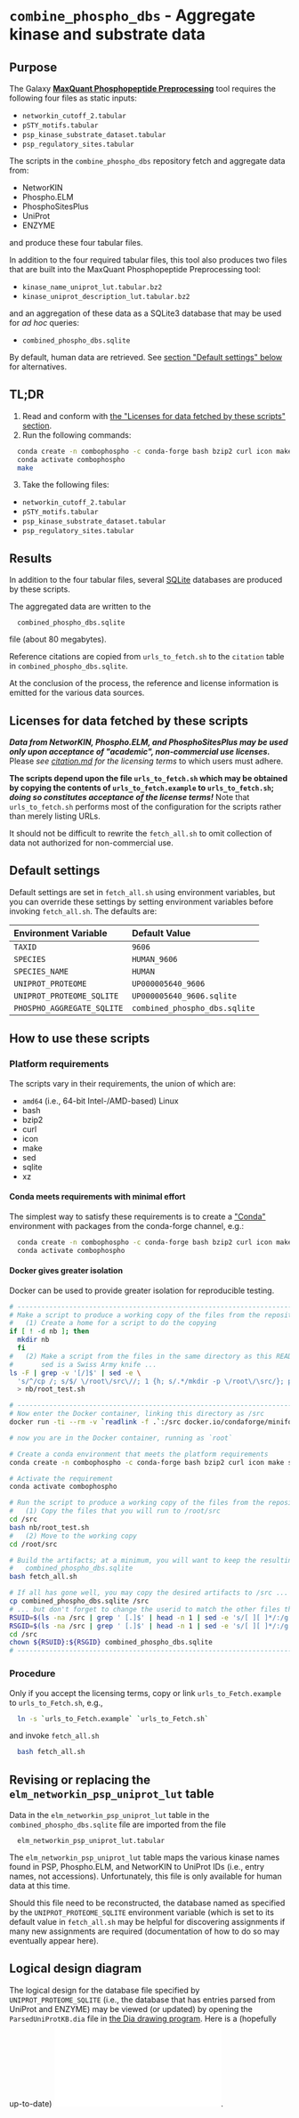 # `combine_phospho_dbs` - Aggregate kinase and substrate data

## Purpose

The Galaxy [**MaxQuant Phosphopeptide Preprocessing**](https://toolshed.g2.bx.psu.edu/view/galaxyp/mqppep_preproc/b889e05ce77d) tool requires the following four files as static inputs:

  - `networkin_cutoff_2.tabular`
  - `pSTY_motifs.tabular`
  - `psp_kinase_substrate_dataset.tabular`
  - `psp_regulatory_sites.tabular`

The scripts in the `combine_phospho_dbs` repository fetch and aggregate
data from:

- NetworKIN
- Phospho.ELM
- PhosphoSitesPlus
- UniProt
- ENZYME

and produce these four tabular files.

In addition to the four required tabular files, this tool also produces two files that are built into the
MaxQuant Phosphopeptide Preprocessing tool:

  - `kinase_name_uniprot_lut.tabular.bz2`
  - `kinase_uniprot_description_lut.tabular.bz2`

and an aggregation of these data as a SQLite3 database that may be used for *ad hoc* queries:

  - `combined_phospho_dbs.sqlite`

By default, human data are retrieved.  See [section "Default settings" below](#default-settings) for alternatives.

## TL;DR

1. Read and conform with [the "Licenses for data fetched by these scripts" section](#licenses-for-data-fetched-by-these-scripts).
2. Run the following commands:

```bash
  conda create -n combophospho -c conda-forge bash bzip2 curl icon make sed sqlite xz
  conda activate combophospho
  make
```
3. Take the following files:

  - `networkin_cutoff_2.tabular`
  - `pSTY_motifs.tabular`
  - `psp_kinase_substrate_dataset.tabular`
  - `psp_regulatory_sites.tabular`

## Results

In addition to the four tabular files, several [SQLite](https://sqlite.org) databases are produced by these scripts.

The aggregated data are written to the
```
  combined_phospho_dbs.sqlite
```
file (about 80 megabytes).

Reference citations are copied from `urls_to_fetch.sh` to the
`citation` table in `combined_phospho_dbs.sqlite`.

At the conclusion of the process, the reference and license information is emitted for the various data sources.

## Licenses for data fetched by these scripts

***Data from NetworKIN, Phospho.ELM, and PhosphoSitesPlus may be used only upon
acceptance of "academic", non-commercial use licenses.***
Please *see [citation.md](citation.md) for the licensing terms* to which users must adhere.

**The scripts depend upon the file `urls_to_fetch.sh` which may be obtained
by copying the contents of `urls_to_fetch.example` to `urls_to_fetch.sh`;
*doing so constitutes acceptance of the license terms!***
Note that `urls_to_fetch.sh` performs most of the configuration
for the scripts rather than merely listing URLs.

It should not be difficult to rewrite the `fetch_all.sh`
to omit collection of data not authorized for non-commercial use.

## Default settings

Default settings are set in `fetch_all.sh` using environment variables,
but you can override these settings by setting environment
variables before invoking `fetch_all.sh`.  The defaults are:

| Environment Variable       | Default Value                 |
| :------------------------- | :---------------------------- |
| `TAXID`                    | `9606`                        |
| `SPECIES`                  | `HUMAN_9606`                  |
| `SPECIES_NAME`             | `HUMAN`                       |
| `UNIPROT_PROTEOME`         | `UP000005640_9606`            |
| `UNIPROT_PROTEOME_SQLITE`  | `UP000005640_9606.sqlite`     |
| `PHOSPHO_AGGREGATE_SQLITE` | `combined_phospho_dbs.sqlite` |


## How to use these scripts

### Platform requirements

The scripts vary in their requirements, the union of which are:

- `amd64` (i.e., 64-bit Intel-/AMD-based) Linux
- bash
- bzip2
- curl
- icon 
- make
- sed
- sqlite
- xz

#### Conda meets requirements with minimal effort

The simplest way to satisfy these requirements is to create
a ["Conda"](https://docs.conda.io/en/latest/) environment 
with packages from the conda-forge channel, e.g.:

```bash
  conda create -n combophospho -c conda-forge bash bzip2 curl icon make sed sqlite xz
  conda activate combophospho
```

#### Docker gives greater isolation

Docker can be used to provide greater isolation for reproducible testing.

```bash
# ------------------------------------------------------------------------------
# Make a script to produce a working copy of the files from the repository
#   (1) Create a home for a script to do the copying
if [ ! -d nb ]; then
  mkdir nb
  fi
#   (2) Make a script from the files in the same directory as this README.md;
#       sed is a Swiss Army knife ...
ls -F | grep -v '[/]$' | sed -e \
  's/^/cp /; s/$/ \/root\/src\//; 1 {h; s/.*/mkdir -p \/root\/\src/}; p; d' \
  > nb/root_test.sh

# ------------------------------------------------------------------------------
# Now enter the Docker container, linking this directory as /src
docker run -ti --rm -v `readlink -f .`:/src docker.io/condaforge/miniforge3 bash

# now you are in the Docker container, running as `root`

# Create a conda environment that meets the platform requirements
conda create -n combophospho -c conda-forge bash bzip2 curl icon make sed sqlite xz

# Activate the requirement
conda activate combophospho

# Run the script to produce a working copy of the files from the repository
#   (1) Copy the files that you will run to /root/src
cd /src
bash nb/root_test.sh
#   (2) Move to the working copy
cd /root/src

# Build the artifacts; at a minimum, you will want to keep the resulting
#   combined_phospho_dbs.sqlite
bash fetch_all.sh

# If all has gone well, you may copy the desired artifacts to /src ...
cp combined_phospho_dbs.sqlite /src
# ... but don't forget to change the userid to match the other files there, e.g.:
RSUID=$(ls -na /src | grep ' [.]$' | head -n 1 | sed -e 's/[ ][ ]*/:/g' | cut -f 3 -d ':')
RSGID=$(ls -na /src | grep ' [.]$' | head -n 1 | sed -e 's/[ ][ ]*/:/g' | cut -f 4 -d ':')
cd /src
chown ${RSUID}:${RSGID} combined_phospho_dbs.sqlite
# ------------------------------------------------------------------------------
```

### Procedure

Only if you accept the licensing terms, copy or link
`urls_to_Fetch.example` to `urls_to_Fetch.sh`, e.g.,
```bash
  ln -s `urls_to_Fetch.example` `urls_to_Fetch.sh`
```
and invoke `fetch_all.sh`
```bash
  bash fetch_all.sh
```

## Revising or replacing the `elm_networkin_psp_uniprot_lut` table

Data in the `elm_networkin_psp_uniprot_lut` table
in the `combined_phospho_dbs.sqlite` file
are imported from the file
```
  elm_networkin_psp_uniprot_lut.tabular
```

The `elm_networkin_psp_uniprot_lut` table maps the various kinase names found
in PSP, Phospho.ELM, and NetworKIN to UniProt IDs
(i.e., entry names, not accessions).
Unfortunately, this file is only available for human data at this time.

Should this file need to be reconstructed, the database named as specified
by the `UNIPROT_PROTEOME_SQLITE` environment variable (which is set to its
default value in `fetch_all.sh` may be helpful for discovering assignments
if many new assignments are required (documentation of how to do so may
eventually appear here).

## Logical design diagram

The logical design for the database file specified by `UNIPROT_PROTEOME_SQLITE`
(i.e., the database that has entries parsed from UniProt and ENZYME)
may be viewed (or updated) by opening the `ParsedUniProtKB.dia` file in
[the Dia drawing program](https://en.wikipedia.org/wiki/Dia_(software)).
Here is a (hopefully up-to-date) ![PDF export](ParsedUniProtKB.pdf?raw=true).
